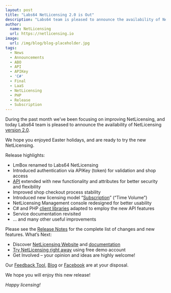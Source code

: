 ```yaml
---
layout: post
title: "Labs64 NetLicensing 2.0 is Out"
description: "Labs64 team is pleased to announce the availability of NetLicensing v2.0"
author:
  name: NetLicensing
  url: https://netlicensing.io
image:
  url: /img/blog/blog-placeholder.jpg
tags:
  - News
  - Announcements
  - ABO
  - API
  - APIKey
  - 'C#'
  - Final
  - LaaS
  - NetLicensing
  - PHP
  - Release
  - Subscription
---
```


During the past month we’ve been focusing on improving NetLicensing, and today Labs64 team is pleased to announce the availability of NetLicensing <a title="Release Notes - NetLicensing 2.0.0-FINAL" href="https://netlicensing.io/wiki/netlicensing-2-0-0-final" target="_blank">version 2.0</a>.

We hope you enjoyed Easter holidays, and are ready to try the new NetLicensing.

Release highlights:

  * LmBox renamed to Labs64 NetLicensing
  * Introduced authentication via APIKey (token) for validation and shop access
  * <a title="NetLicensing API" href="https://netlicensing.io/wiki/restful-api" target="_blank">API</a> extended with new functionality and attributes for better security and flexibility
  * Improved shop checkout process stability
  * Introduced new licensing model &#8220;<a title="Licensing Model - Subscription" href="https://netlicensing.io/wiki/subscription" target="_blank">Subscription</a>&#8221; (&#8220;Time Volume&#8221;)
  * NetLicensing Management console redesigned for better usability
  * C# and PHP <a title="Client Libraries and Sample Code" href="https://netlicensing.io/wiki/client-libraries" target="_blank">client libraries</a> adapted to employ the new API features
  * Service documentation revisited
  * &#8230; and many other useful improvements

Please see the <a title="Release Notes - NetLicensing 2.0.0-FINAL" href="https://netlicensing.io/wiki/netlicensing-2-0-0-final" target="_blank">Release Notes</a> for the complete list of changes and new features.
What’s Next:

  * Discover [NetLicensing Website](https://netlicensing.io "NetLicensing - Innovative License Management Solution") and <a title="NetLicensing Wiki" href="https://netlicensing.io/wiki/" target="_blank">documentation</a>
  * <a title="Try Labs64 NetLicensing Now!" href="https://go.netlicensing.io/console/v2/?lc=4b566c7e20&source=lmbox001" target="_blank">Try NetLicensing right away</a> using free demo account
  * Get Involved – your opinion and ideas are highly welcome!

Our <a title="NetLicensing Feedback" href="https://netlicensing.uservoice.com" target="_blank" rel="nofollow">Feedback Tool</a>, <a title="Labs64 Journal" href="/blog/">Blog</a> or <a title="Labs64 Social - Facebook" href="https://www.facebook.com/NetLicensing" target="_blank" rel="nofollow">Facebook</a> are at your disposal.

We hope you will enjoy this new release!

_Happy licensing!_
